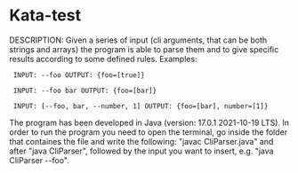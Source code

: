 # Kata-test
DESCRIPTION: Given a series of input (cli arguments, that can be both strings and arrays) the program is able to parse them and to give specific results according to some defined rules.
Examples: 
     
     INPUT: --foo OUTPUT: {foo=[true]}

     INPUT: --foo bar OUTPUT: {foo=[bar]}
     
     INPUT: [--foo, bar, --number, 1] OUTPUT: {foo=[bar], number=[1]}
     
The program has been developed in Java (version: 17.0.1 2021-10-19 LTS). In order to run the program you need to open the terminal, go inside the folder that containes the file and write the following: "javac CliParser.java" and after "java CliParser", followed by the input you want to insert, e.g. "java CliParser --foo".


